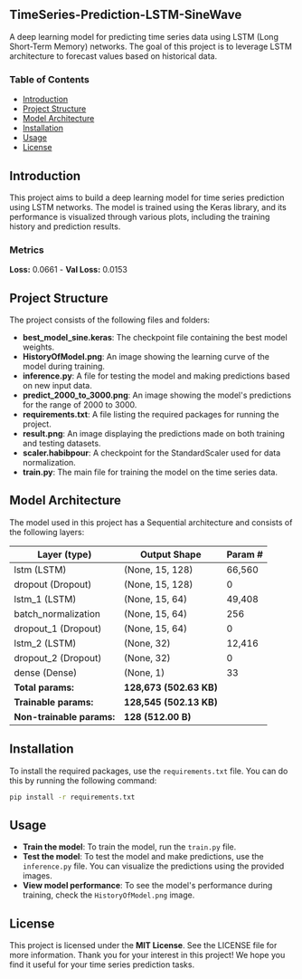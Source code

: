 ## TimeSeries-Prediction-LSTM-SineWave

A deep learning model for predicting time series data using LSTM (Long Short-Term Memory) networks. The goal of this project is to leverage LSTM architecture to forecast values based on historical data.

### Table of Contents

- [Introduction](#introduction)
- [Project Structure](#project-structure)
- [Model Architecture](#model-architecture)
- [Installation](#installation)
- [Usage](#usage)
- [License](#license)

## Introduction

This project aims to build a deep learning model for time series prediction using LSTM networks. The model is trained using the Keras library, and its performance is visualized through various plots, including the training history and prediction results.

### Metrics

**Loss:** 0.0661 - **Val Loss:** 0.0153

## Project Structure

The project consists of the following files and folders:

- **best_model_sine.keras**: The checkpoint file containing the best model weights.
- **HistoryOfModel.png**: An image showing the learning curve of the model during training.
- **inference.py**: A file for testing the model and making predictions based on new input data.
- **predict_2000_to_3000.png**: An image showing the model's predictions for the range of 2000 to 3000.
- **requirements.txt**: A file listing the required packages for running the project.
- **result.png**: An image displaying the predictions made on both training and testing datasets.
- **scaler.habibpour**: A checkpoint for the StandardScaler used for data normalization.
- **train.py**: The main file for training the model on the time series data.

## Model Architecture

The model used in this project has a Sequential architecture and consists of the following layers:

| Layer (type)               | Output Shape          | Param #   |
|----------------------------|-----------------------|-----------|
| lstm (LSTM)                | (None, 15, 128)       | 66,560    |
| dropout (Dropout)         | (None, 15, 128)       | 0         |
| lstm_1 (LSTM)              | (None, 15, 64)        | 49,408    |
| batch_normalization         | (None, 15, 64)        | 256       |
| dropout_1 (Dropout)       | (None, 15, 64)        | 0         |
| lstm_2 (LSTM)              | (None, 32)            | 12,416    |
| dropout_2 (Dropout)       | (None, 32)            | 0         |
| dense (Dense)             | (None, 1)             | 33        |
| **Total params:**          | **128,673 (502.63 KB)**|           |
| **Trainable params:**      | **128,545 (502.13 KB)**|           |
| **Non-trainable params:**  | **128 (512.00 B)**     |           |

## Installation

To install the required packages, use the `requirements.txt` file. You can do this by running the following command:

```bash
pip install -r requirements.txt
```

## Usage

- **Train the model**: To train the model, run the `train.py` file.
- **Test the model**: To test the model and make predictions, use the `inference.py` file. You can visualize the predictions using the provided images.
- **View model performance**: To see the model's performance during training, check the `HistoryOfModel.png` image.

## License

This project is licensed under the **MIT License**. See the LICENSE file for more information. Thank you for your interest in this project! We hope you find it useful for your time series prediction tasks.
